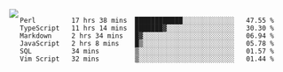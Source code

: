 

<a href="https://github.com/anuraghazra/github-readme-stats">
  <img align="left" src="https://github-readme-stats.vercel.app/api?username=kfly8&count_private=true&show_icons=true&theme=calm" />
</a>


<!--START_SECTION:waka-->

```text
Perl         17 hrs 38 mins  ████████████░░░░░░░░░░░░░   47.55 %
TypeScript   11 hrs 14 mins  ███████▓░░░░░░░░░░░░░░░░░   30.30 %
Markdown     2 hrs 34 mins   █▓░░░░░░░░░░░░░░░░░░░░░░░   06.94 %
JavaScript   2 hrs 8 mins    █▒░░░░░░░░░░░░░░░░░░░░░░░   05.78 %
SQL          34 mins         ▒░░░░░░░░░░░░░░░░░░░░░░░░   01.57 %
Vim Script   32 mins         ▒░░░░░░░░░░░░░░░░░░░░░░░░   01.44 %
```

<!--END_SECTION:waka-->
